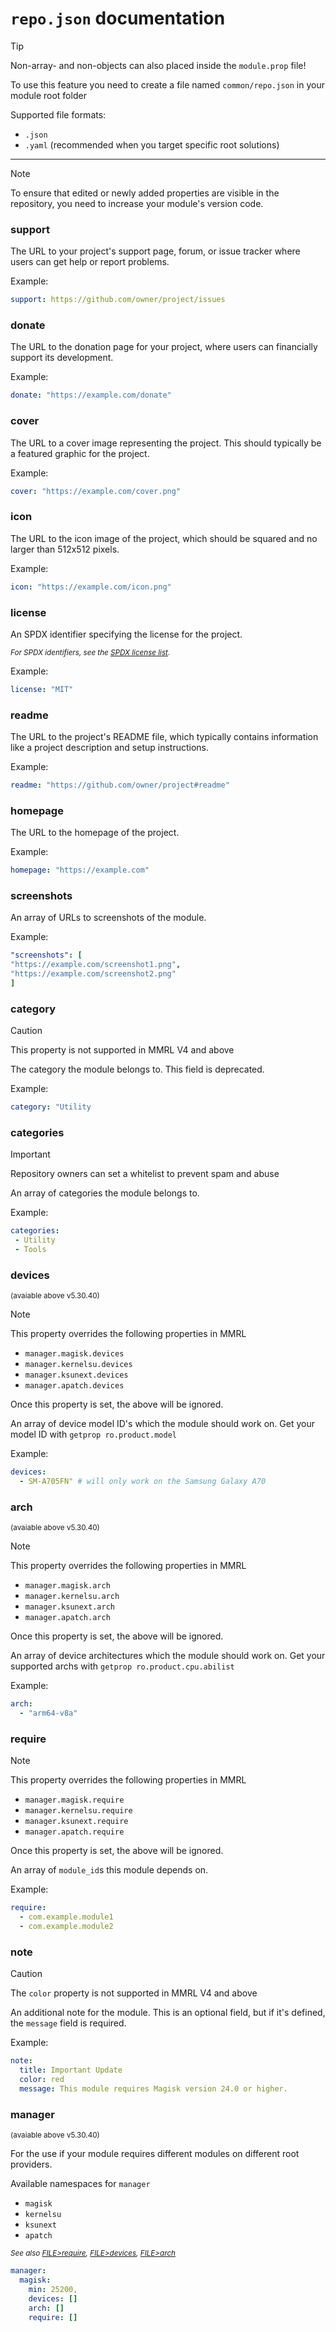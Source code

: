 # `repo.json` documentation

> [!TIP]
> Non-array- and non-objects can also placed inside the `module.prop` file!
>
> To use this feature you need to create a file named `common/repo.json` in your module root folder

Supported file formats:
- `.json`
- `.yaml` (recommended when you target specific root solutions)

---

> [!NOTE]
> To ensure that edited or newly added properties are visible in the repository, you need to increase your module's version code.

### support

The URL to your project's support page, forum, or issue tracker where users can get help or report problems.

Example:

```yaml
support: https://github.com/owner/project/issues
```

### donate

The URL to the donation page for your project, where users can financially support its development.

Example:

```yaml
donate: "https://example.com/donate"
```

### cover

The URL to a cover image representing the project. This should typically be a featured graphic for the project.

Example:

```yaml
cover: "https://example.com/cover.png"
```

### icon

The URL to the icon image of the project, which should be squared and no larger than 512x512 pixels.

Example:

```yaml
icon: "https://example.com/icon.png"
```

### license

An SPDX identifier specifying the license for the project.

<sub>_For SPDX identifiers, see the [SPDX license list](https://spdx.org/licenses/)._</sub>

Example:

```yaml
license: "MIT"
```

### readme

The URL to the project's README file, which typically contains information like a project description and setup instructions.

Example:

```yaml
readme: "https://github.com/owner/project#readme"
```

### homepage

The URL to the homepage of the project.

Example:

```yaml
homepage: "https://example.com"
```

### screenshots

An array of URLs to screenshots of the module.

Example:

```yaml
"screenshots": [
"https://example.com/screenshot1.png",
"https://example.com/screenshot2.png"
]
```

### category

> [!CAUTION]
> This property is not supported in MMRL V4 and above

The category the module belongs to. This field is deprecated.

Example:

```yaml
category: "Utility
```

### categories

> [!IMPORTANT]
> Repository owners can set a whitelist to prevent spam and abuse

An array of categories the module belongs to.

Example:

```yaml
categories: 
 - Utility
 - Tools
```

### devices

<sup>(avaiable above v5.30.40)</sup>

> [!NOTE]
> This property overrides the following properties in MMRL
> - `manager.magisk.devices`
> - `manager.kernelsu.devices`
> - `manager.ksunext.devices`
> - `manager.apatch.devices`
>
> Once this property is set, the above will be ignored.

An array of device model ID's which the module should work on. Get your model ID with `getprop ro.product.model`

Example:

```yaml
devices:
  - SM-A705FN" # will only work on the Samsung Galaxy A70
```

### arch

<sup>(avaiable above v5.30.40)</sup>

> [!NOTE]
> This property overrides the following properties in MMRL
> - `manager.magisk.arch`
> - `manager.kernelsu.arch`
> - `manager.ksunext.arch`
> - `manager.apatch.arch`
>
> Once this property is set, the above will be ignored.

An array of device architectures which the module should work on. Get your supported archs with `getprop ro.product.cpu.abilist`

Example:

```yaml
arch:
  - "arm64-v8a"
```

### require

> [!NOTE]
> This property overrides the following properties in MMRL
> - `manager.magisk.require`
> - `manager.kernelsu.require`
> - `manager.ksunext.require`
> - `manager.apatch.require`
>
> Once this property is set, the above will be ignored.

An array of `module_id`s this module depends on.

Example:

```yaml
require:
  - com.example.module1
  - com.example.module2
```

### note

> [!CAUTION]
> The `color` property is not supported in MMRL V4 and above

An additional note for the module. This is an optional field, but if it's defined, the `message` field is required.

Example:

```yaml
note:
  title: Important Update
  color: red
  message: This module requires Magisk version 24.0 or higher.
```

### manager

<sup>(avaiable above v5.30.40)</sup>

For the use if your module requires different modules on different root providers.

Available namespaces for `manager`

- `magisk`
- `kernelsu`
- `ksunext`
- `apatch`

_<sub>See also [FILE>require](#require), [FILE>devices](#devices), [FILE>arch](#arch)</sub>_

```yaml
manager:
  magisk:
    min: 25200,
    devices: []
    arch: []
    require: []
```